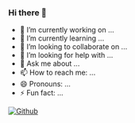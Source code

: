 ### Hi there 👋
- 🔭 I’m currently working on ...
- 🌱 I’m currently learning ...
- 👯 I’m looking to collaborate on ...
- 🤔 I’m looking for help with ...
- 💬 Ask me about ...
- 📫 How to reach me: ...
- 😄 Pronouns: ...
- ⚡ Fun fact: ...

[![Github](https://www.codenary.co.kr/widget/github/api?username=ieun32)](https://www.codenary.co.kr/user-profile/detail/ieun32?github_ride=true&utm_source=github)
